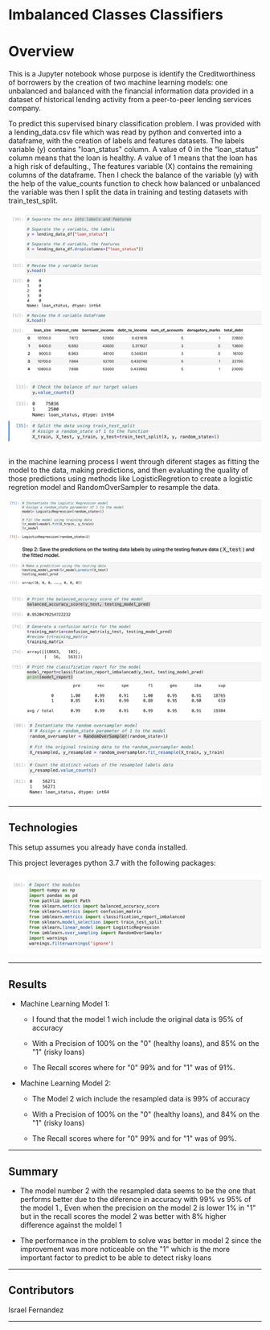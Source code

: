 # Imbalanced Classes Classifiers
# Overview

This is a Jupyter notebook whose purpose is identify the Creditworthiness of borrowers by the creation of two machine learning models: one unbalanced and balanced with the financial information data provided in a dataset of historical lending activity from a peer-to-peer lending services company.

To predict this supervised binary classification problem. I was provided with a lending_data.csv file which was read by python and converted into a dataframe, with the creation of labels and features datasets. The labels variable (y) contains  "loan_status" column. A value of 0 in the “loan_status” column means that the loan is healthy. A value of 1 means that the loan has a high risk of defaulting., The features variable (X) contains the remaining columns of the dataframe. Then I check the balance of the variable (y) with the help of the value_counts function to check how balanced or unbalanced the variable was then I split the data in training and testing datasets with train_test_split. 

![Imbalannced Classes Classifiers prompts](images/labels_and_features.png)
![Imbalannced Classes Classifiers prompts](images/Balance_and_splitting.png)

in the machine learning process I went through diferent stages as  fitting the model to the data, making predictions, and then evaluating the quality of those predictions using methods like LogisticRegretion to create a logistic regretion model and RandomOverSampler to resample the data. 

![Imbalannced Classes Classifiers prompts](images/fit_predict.png)
![Imbalannced Classes Classifiers prompts](images/evaluation.png)
![Imbalannced Classes Classifiers prompts](images/resampling.png)

---

## Technologies

This setup assumes you already have conda installed.

This project leverages python 3.7 with the following packages:

![Imbalannced Classes Classifiers prompts](images/import_modules.png)


---

## Results

* Machine Learning Model 1:
  
  * I found that the model 1 wich include the original data is 95% of accuracy
  
  * With a Precision of 100% on the "0" (healthy loans), and 85% on the "1" (risky loans)
  
  * The Recall scores where for "0" 99% and for "1" was of 91%.



* Machine Learning Model 2:
  
  * The Model 2 wich include the resampled data is 99% of accuracy
  
  * With a Precision of 100% on the "0" (healthy loans), and 84% on the "1" (risky loans)
  
  * The Recall scores where for "0" 99% and for "1" was of 99%.
  
---

## Summary

* The model number 2 with the resampled data seems to be the one that performs better due to the diference in accuracy with 99% vs 95% of the model 1., Even when the precision on the model 2 is lower 1% in "1" but in the recall scores the model 2 was better with 8% higher difference against the moldel 1  

* The performance in the problem to solve was better in model 2 since the improvement was more noticeable on the "1" which is the more important factor to predict to be able to detect risky loans 




---
## Contributors

Israel Fernandez

---
